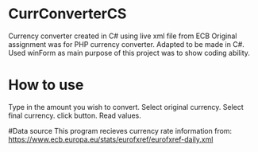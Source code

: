 # CurrConverterCS
Currency converter created in C# using live xml file from ECB
Original assignment was for PHP currency converter.
Adapted to be made in C#.
Used winForm as main purpose of this project was to show coding ability.


# How to use
Type in the amount you wish to convert.
Select original currency.
Select final currency.
click button.
Read values.


#Data source
This program recieves currency rate information from:
https://www.ecb.europa.eu/stats/eurofxref/eurofxref-daily.xml

